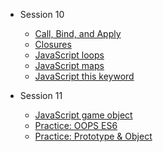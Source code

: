 - Session 10
  - [Call, Bind, and Apply](Session-10/Call_Bind_Apply/index.html)
  - [Closures](Session-10/Closures/index.html)
  - [JavaScript loops](Session-10/Loops/index.html)
  - [JavaScript maps](Session-10/Maps/index.html)
  - [JavaScript this keyword](Session-10/This_Keyword/index.html)

- Session 11
  - [JavaScript game object](Session-11/Game_Object/index.html)
  - [Practice: OOPS ES6](Session-11/OOPS_Practice_ES6/index.html)
  - [Practice: Prototype & Object](Session-11/Prototype/index.html)